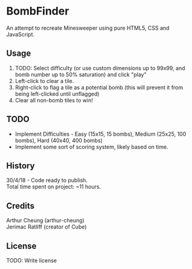 # BombFinder
An attempt to recreate Minesweeper using pure HTML5, CSS and JavaScript.

## Usage
1. TODO: Select difficulty (or use custom dimensions up to 99x99, and bomb number up to 50% saturation) and click "play"
2. Left-click to clear a tile.
3. Right-click to flag a tile as a potential bomb (this will prevent it from being left-clicked until unflagged)
4. Clear all non-bomb tiles to win!

## TODO
* Implement Difficulties - Easy (15x15, 15 bombs), Medium (25x25, 100 bombs), Hard (40x40, 400 bombs)
* Implement some sort of scoring system, likely based on time.

## History
30/4/18 - Code ready to publish.  
Total time spent on project: ~11 hours.

## Credits
Arthur Cheung (arthur-cheung)  
Jerimac Ratliff (creator of Cube)

## License
TODO: Write license
